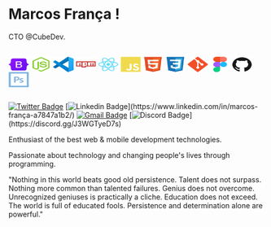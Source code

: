 # Marcos França !

CTO @CubeDev.

  <div style="display: inline_block"><br>
    
  <img align="center" alt="Marhf-Js" height="30" width="40" src="https://github.com/devicons/devicon/blob/master/icons/bootstrap/bootstrap-original.svg">
  <img align="center" alt="Marhf-Js" height="30" width="40" src="https://github.com/devicons/devicon/blob/master/icons/nodejs/nodejs-original.svg">
  <img align="center" alt="Marhf-Js" height="30" width="40" src="https://github.com/devicons/devicon/blob/master/icons/vscode/vscode-original.svg">
  <img align="center" alt="Marhf-Js" height="30" width="40" src="https://github.com/devicons/devicon/blob/master/icons/npm/npm-original-wordmark.svg">
  <img align="center" alt="Marhf-Js" height="30" width="40" src="https://github.com/devicons/devicon/blob/master/icons/react/react-original.svg">
  <img align="center" alt="Marhf-Js" height="30" width="40" src="https://raw.githubusercontent.com/devicons/devicon/master/icons/javascript/javascript-plain.svg">
  <img align="center" alt="Marhf-HTML" height="30" width="40" src="https://raw.githubusercontent.com/devicons/devicon/master/icons/html5/html5-original.svg">
  <img align="center" alt="Marhf-CSS" height="30" width="40" src="https://raw.githubusercontent.com/devicons/devicon/master/icons/css3/css3-original.svg">
  <img align="center" alt="Marhf-CSS" height="30" width="40" src="https://github.com/devicons/devicon/blob/master/icons/git/git-original.svg">
  <img align="center" alt="Marhf-CSS" height="30" width="40" src="https://github.com/devicons/devicon/blob/master/icons/figma/figma-original.svg">
  <img align="center" alt="Marhf-CSS" height="30" width="40" src="https://github.com/devicons/devicon/blob/master/icons/github/github-original.svg">
  <img align="center" alt="Marhf-CSS" height="30" width="40" src="https://github.com/devicons/devicon/blob/master/icons/photoshop/photoshop-line.svg">
</div>
  
  ##
  
[![Twitter Badge](https://img.shields.io/badge/-marcos100rock-00875f?style=flat-square&labelColor=00875f&logo=twitter&logoColor=white&link=https://twitter.com/dieegosf)](https://twitter.com/dieegosf) 
[![Linkedin Badge](https://img.shields.io/badge/-Marcos_França-00875f?style=flat-square&logo=Linkedin&logoColor=white&link=[https://www.linkedin.com/in/diego-schell-fernandes/](https://www.linkedin.com/in/marcos-frança-a7847a1b2/))](https://www.linkedin.com/in/marcos-frança-a7847a1b2/) 
[![Gmail Badge](https://img.shields.io/badge/-contato.marcosfranca@outlook.com-00875f?style=flat-square&logo=Gmail&logoColor=white&link=mailto:contato.marcosfranca@outlook.com)](contato.marcosfranca@outlook.com)
[![Discord Badge](https://img.shields.io/badge/-Discord_Server-00875f?style=flat-square&logo=Discord&logoColor=white&link=[mailto:diego.schell.f@gmail.com](https://discord.gg/J3WGTyeD7s))](https://discord.gg/J3WGTyeD7s)

Enthusiast of the best web & mobile development technologies.

Passionate about technology and changing people's lives through programming.

"Nothing in this world beats good old persistence. Talent does not surpass. Nothing more common than talented failures. Genius does not overcome. Unrecognized geniuses is practically a cliche. Education does not exceed. The world is full of educated fools. Persistence and determination alone are powerful."


